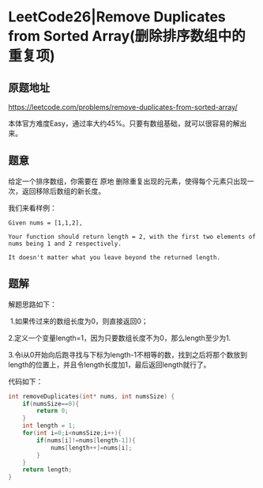# LeetCode26|Remove Duplicates from Sorted Array(删除排序数组中的重复项)

## 原题地址

<https://leetcode.com/problems/remove-duplicates-from-sorted-array/>

本体官方难度Easy，通过率大约45%。只要有数组基础，就可以很容易的解出来。



## 题意

给定一个排序数组，你需要在 原地 删除重复出现的元素，使得每个元素只出现一次，返回移除后数组的新长度。

我们来看样例：

~~~
Given nums = [1,1,2],

Your function should return length = 2, with the first two elements of nums being 1 and 2 respectively.

It doesn't matter what you leave beyond the returned length.
~~~

## 题解

解题思路如下：

​				  1.如果传过来的数组长度为0，则直接返回0；

​				  2.定义一个变量length=1，因为只要数组长度不为0，那么length至少为1.

​				  3.令i从0开始向后跑寻找与下标为length-1不相等的数，找到之后将那个数放到length的位置上，并且令length长度加1，最后返回length就行了。          	              

代码如下：

~~~c
int removeDuplicates(int* nums, int numsSize) {
    if(numsSize==0){
        return 0;
    }
    int length = 1;
    for(int i=0;i<numsSize;i++){
        if(nums[i]!=nums[length-1]){
            nums[length++]=nums[i];
        }
    }
    return length;
}
~~~

